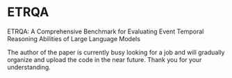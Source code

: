 # ETRQA
ETRQA: A Comprehensive Benchmark for Evaluating Event Temporal Reasoning Abilities of Large Language Models



The author of the paper is currently busy looking for a job and will gradually organize and upload the code in the near future.
Thank you for your understanding.
